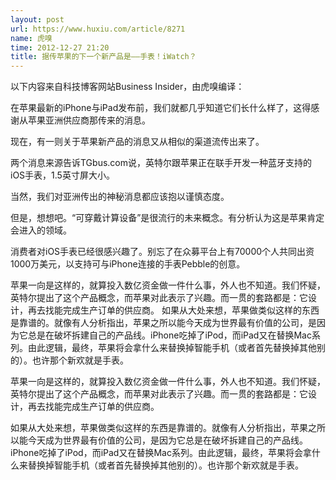 ```yaml
---
layout: post
url: https://www.huxiu.com/article/8271
name: 虎嗅
time: 2012-12-27 21:20
title: 据传苹果的下一个新产品是——手表！iWatch？
---
```

以下内容来自科技博客网站Business Insider，由虎嗅编译：

在苹果最新的iPhone与iPad发布前，我们就都几乎知道它们长什么样了，这得感谢从苹果亚洲供应商那传来的消息。

现在，有一则关于苹果新产品的消息又从相似的渠道流传出来了。

两个消息来源告诉TGbus.com说，英特尔跟苹果正在联手开发一种蓝牙支持的iOS手表，1.5英寸屏大小。

当然，我们对亚洲传出的神秘消息都应该抱以谨慎态度。

但是，想想吧。“可穿戴计算设备”是很流行的未来概念。有分析认为这是苹果肯定会进入的领域。

消费者对iOS手表已经很感兴趣了。别忘了在众募平台上有70000个人共同出资1000万美元，以支持可与iPhone连接的手表Pebble的创意。

苹果一向是这样的，就算投入数亿资金做一件什么事，外人也不知道。我们怀疑，英特尔提出了这个产品概念，而苹果对此表示了兴趣。而一贯的套路都是：它设计，再去找能完成生产订单的供应商。 如果从大处来想，苹果做类似这样的东西是靠谱的。就像有人分析指出，苹果之所以能今天成为世界最有价值的公司，是因为它总是在破坏拆建自己的产品线。iPhone吃掉了iPod，而iPad又在替换Mac系列。由此逻辑，最终，苹果将会拿什么来替换掉智能手机（或者首先替换掉其他别的）。也许那个新欢就是手表。

苹果一向是这样的，就算投入数亿资金做一件什么事，外人也不知道。我们怀疑，英特尔提出了这个产品概念，而苹果对此表示了兴趣。而一贯的套路都是：它设计，再去找能完成生产订单的供应商。

如果从大处来想，苹果做类似这样的东西是靠谱的。就像有人分析指出，苹果之所以能今天成为世界最有价值的公司，是因为它总是在破坏拆建自己的产品线。iPhone吃掉了iPod，而iPad又在替换Mac系列。由此逻辑，最终，苹果将会拿什么来替换掉智能手机（或者首先替换掉其他别的）。也许那个新欢就是手表。

